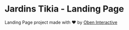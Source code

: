 # Jardins Tikia - Landing Page

Landing Page project made with ♥ by [Oben Interactive](http://oben-interactive.fr)
